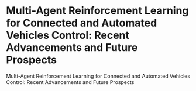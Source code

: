# Multi-Agent Reinforcement Learning for Connected and Automated Vehicles Control: Recent Advancements and Future Prospects
Multi-Agent Reinforcement Learning for Connected and Automated Vehicles Control: Recent Advancements and Future Prospects
